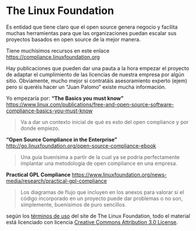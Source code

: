 # The Linux Foundation

Es entidad que tiene claro que el open source genera negocio y facilita muchas herramientas para que las organizaciones puedan escalar sus proyectos basados en open source de la mejor manera. 

Tiene muchísimos recursos en este enlace
https://compliance.linuxfoundation.org
 
Hay publicaciones que pueden dar una pauta a la hora empezar el proyecto de adaptar el cumplimiento de las licencias de nuestra empresa por algún sitio. 
Obviamente, mucho mejor si contratáis asesoramiento experto (ejem) pero si queréis hacer un “Juan Palomo” existe mucha información. 
 
Yo empezaría por:
**“The Basics you must know”**
https://www.linux.com/publications/free-and-open-source-software-compliance-basics-you-must-know
>  Va a dar un contexto inicial de qué es esto del open compliance y por donde empiezo. 
 
**“Open Source Compliance in the Enterprise”**
http://go.linuxfoundation.org/open-source-compliance-ebook
> Una guía buenísima a partir de la cual ya se podría perfectamente implantar una metodología de open compliance en una empresa. 
 
**Practical GPL Compliance**
https://www.linuxfoundation.org/news-media/research/practical-gpl-compliance
> Los diagramas de flujo que incluyen en los anexos para valorar si el código incorporado en un proyecto puede dar problemas o no son, simplemente, buenísimos de puro sencillos. 
 
según los [términos de uso](http://https://www.linuxfoundation.org/terms) del site de The Linux Foundation, todo el material está licenciado con licencia [Creative Commons Attribution 3.0 License](http://https://creativecommons.org/licenses/by/3.0/).

